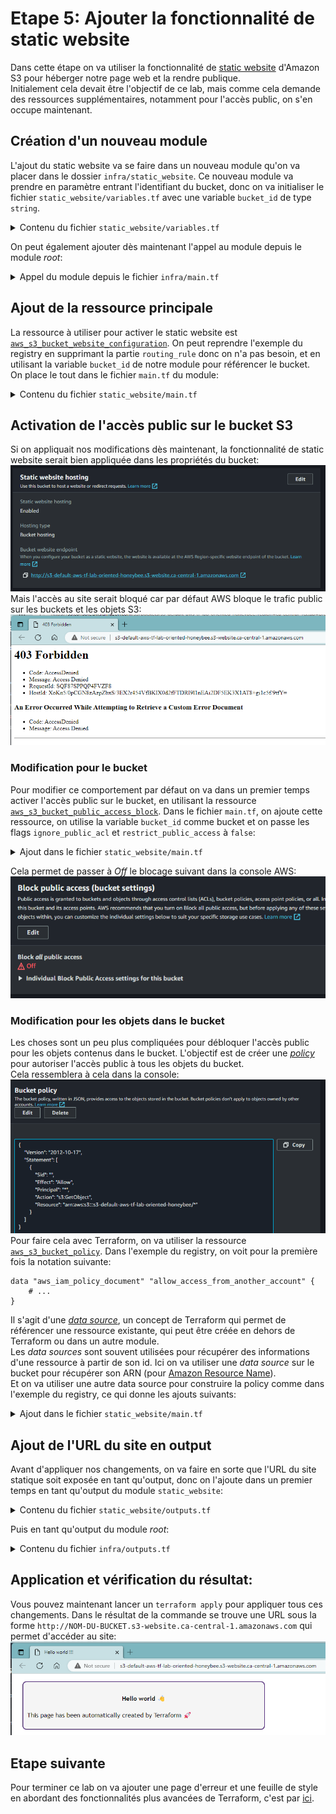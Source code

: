 # Etape 5: Ajouter la fonctionnalité de static website

Dans cette étape on va utiliser la fonctionnalité de [static website](https://docs.aws.amazon.com/AmazonS3/latest/userguide/WebsiteHosting.html) d'Amazon S3 pour héberger notre page web et la rendre publique.  
Initialement cela devait être l'objectif de ce lab, mais comme cela demande des ressources supplémentaires, notamment pour l'accès public, on s'en occupe maintenant.

## Création d'un nouveau module
L'ajout du static website va se faire dans un nouveau module qu'on va placer dans le dossier `infra/static_website`. Ce nouveau module va prendre en paramètre entrant l'identifiant du bucket, donc on va initialiser le fichier `static_website/variables.tf` avec une variable `bucket_id` de type `string`.  
<details>
<summary>Contenu du fichier <code>static_website/variables.tf</code></summary>

```hcl
variable "bucket_id" {
  type        = string
  description = "The id of the bucket to activate static website feature in"
}
```
</details>

On peut également ajouter dès maintenant l'appel au module depuis le module _root_:
<details>
<summary>Appel du module depuis le fichier <code>infra/main.tf</code></summary>

```hcl
module "static_website" {
  source = "./static_website"

  bucket_id = module.s3_bucket.bucket_id
}
```
</details>

## Ajout de la ressource principale
La ressource à utiliser pour activer le static website est [`aws_s3_bucket_website_configuration`](https://registry.terraform.io/providers/hashicorp/aws/latest/docs/resources/s3_bucket_website_configuration). On peut reprendre l'exemple du registry en supprimant la partie `routing_rule` donc on n'a pas besoin, et en utilisant la variable `bucket_id` de notre module pour référencer le bucket.  
On place le tout dans le fichier `main.tf` du module:
<details>
<summary>Contenu du fichier <code>static_website/main.tf</code></summary>

```hcl
resource "aws_s3_bucket_website_configuration" "web" {
  bucket = var.bucket_id

  index_document {
    suffix = "index.html"
  }

  error_document {
    key = "error.html"
  }
}
```
</details>

## Activation de l'accès public sur le bucket S3
Si on appliquait nos modifications dès maintenant, la fonctionnalité de static website serait bien appliquée dans les propriétés du bucket:
![propriétés du bucket](/docs/assets/step05-staticwebsite.png)  
Mais l'accès au site serait bloqué car par défaut AWS bloque le trafic public sur les buckets et les objets S3:
![erreur 403](/docs/assets/step05-403error.png)   

### Modification pour le bucket
Pour modifier ce comportement par défaut on va dans un premier temps activer l'accès public sur le bucket, en utilisant la ressource [`aws_s3_bucket_public_access_block`](https://registry.terraform.io/providers/hashicorp/aws/latest/docs/resources/s3_bucket_public_access_block). Dans le fichier `main.tf`, on ajoute cette ressource, on utilise la variable `bucket_id` comme bucket et on passe les flags `ignore_public_acl` et `restrict_public_access` à `false`:
<details>
<summary>Ajout dans le fichier <code>static_website/main.tf</code></summary>

```hcl
resource "aws_s3_bucket_public_access_block" "public_get" {
  bucket = var.bucket_id

  ignore_public_acls      = false
  restrict_public_buckets = false
}
```
</details>

Cela permet de passer à _Off_ le blocage suivant dans la console AWS:
![block public access](/docs/assets/step05-blockPublicAccess.png)

### Modification pour les objets dans le bucket
Les choses sont un peu plus compliquées pour débloquer l'accès public pour les objets contenus dans le bucket. L'objectif est de créer une [_policy_ ](https://docs.aws.amazon.com/AmazonS3/latest/userguide/WebsiteAccessPermissionsReqd.html#bucket-policy-static-site) pour autoriser l'accès public à tous les objets du bucket.  
Cela ressemblera à cela dans la console:
![Bucket policy](/docs/assets/step05-bucketPolicy.png)  
Pour faire cela avec Terraform, on va utiliser la ressource [`aws_s3_bucket_policy`](https://registry.terraform.io/providers/hashicorp/aws/latest/docs/resources/s3_bucket_policy). Dans l'exemple du registry, on voit pour la première fois la notation suivante:
```hcl
data "aws_iam_policy_document" "allow_access_from_another_account" {
    # ...
}
```
Il s'agit d'une [_data source_](https://developer.hashicorp.com/terraform/language/data-sources), un concept de Terraform qui permet de référencer une ressource existante, qui peut être créée en dehors de Terraform ou dans un autre module.  
Les _data sources_ sont souvent utilisées pour récupérer des informations d'une ressource à partir de son id. Ici on va utiliser une _data source_ sur le bucket pour récupérer son ARN (pour [Amazon Resource Name](https://docs.aws.amazon.com/IAM/latest/UserGuide/reference-arns.html)).  
Et on va utiliser une autre data source pour construire la policy comme dans l'exemple du registry, ce qui donne les ajouts suivants:
<details>
<summary>Ajout dans le fichier <code>static_website/main.tf</code></summary>

```hcl
data "aws_s3_bucket" "web" {
  bucket = var.bucket_id
}

data "aws_iam_policy_document" "public_get" {
  statement {
    principals {
      type        = "*"
      identifiers = ["*"]
    }

    actions = [
      "s3:GetObject"
    ]

    resources = [
      "${data.aws_s3_bucket.web.arn}/*",
    ]
  }
}

resource "aws_s3_bucket_policy" "public_get" {
  depends_on = [aws_s3_bucket_public_access_block.public_get]

  bucket = var.bucket_id
  policy = data.aws_iam_policy_document.public_get.json
}
```
</details>

## Ajout de l'URL du site en output
Avant d'appliquer nos changements, on va faire en sorte que l'URL du site statique soit exposée en tant qu'output, donc on l'ajoute dans un premier temps en tant qu'output du module `static_website`:
<details>
<summary>Contenu du fichier <code>static_website/outputs.tf</code></summary>

```hcl
output "website_url" {
  value = "http://${aws_s3_bucket_website_configuration.web.website_endpoint}"
}
```
</details>

Puis en tant qu'output du module _root_:
<details>
<summary>Contenu du fichier <code>infra/outputs.tf</code></summary>

```hcl
output "website_url" {
  value = module.static_website.website_url
}
```
</details>

## Application et vérification du résultat:
Vous pouvez maintenant lancer un `terraform apply` pour appliquer tous ces changements. Dans le résultat de la commande se trouve une URL sous la forme `http://NOM-DU-BUCKET.s3-website.ca-central-1.amazonaws.com` qui permet d'accéder au site:
![Le site dans le navigateur](/docs/assets/step05-browser.png)

## Etape suivante
Pour terminer ce lab on va ajouter une page d'erreur et une feuille de style en abordant des fonctionnalités plus avancées de Terraform, c'est par [ici](/docs/step06-addErrorPageAndCss.md).